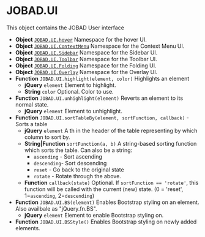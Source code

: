 # JOBAD.UI
This object contains the JOBAD User interface

* **Object** [`JOBAD.UI.hover`](hover.md) Namespace for the hover UI. 
* **Object** [`JOBAD.UI.ContextMenu`](contextmenu.md) Namespace for the Context Menu UI. 
* **Object** [`JOBAD.UI.Sidebar`](sidebar.md) Namespace for the Sidebar UI. 
* **Object** [`JOBAD.UI.Toolbar`](toolbar.md) Namespace for the Toolbar UI. 
* **Object** [`JOBAD.UI.Folding`](folding.md) Namespace for the Folding UI. 
* **Object** [`JOBAD.UI.Overlay`](overlay.md) Namespace for the Overlay UI. 
* **Function** `JOBAD.UI.highlight(element, color)` Highlights an element
	* **jQuery** `element` Element to highlight. 
	* **String** `color` Optional. Color to use. 
* **Function** `JOBAD.UI.unhighlight(element)` Reverts an element to its normal state. 
	* **jQuery** `element` Element to unhighlight. 
* **Function** `JOBAD.UI.sortTableBy(element, sortFunction, callback)` - Sorts a table
    * **jQuery** `element` A th in the header of the table representing by which column to sort by. 
    * **String|Function** `sortFunction(a, b)` A string-based sorting function which sorts the table. Can also be a string: 
        * `ascending` - Sort ascending
        * `descending`- Sort descending
        * `reset` - Go back to the original state
        * `rotate` - Rotate through the above. 
    * **Function** `callback(state)` Optional. If `sortFunction == 'rotate'`,  this function will be called with the current (new) state. (0 = 'reset', 1=`ascending`, 2=`descending`)
* **Function** `JOBAD.UI.BS(element)` Enables Bootstrap styling on an element. Also availbale as "jQuery.fn.BS". 
    * **jQuery** `element` Element to enable Bootstrap styling on. 
* **Function** `JOBAD.UI.BSStyle()` Enables Bootstrap styling on newly added elements. 
